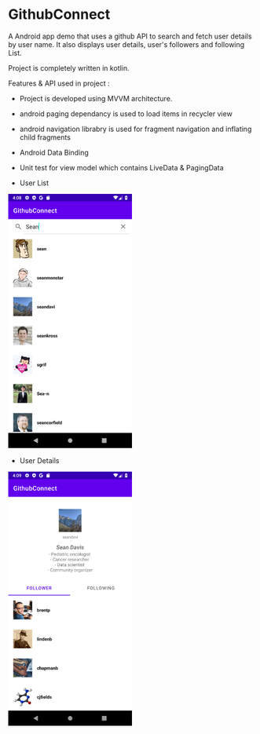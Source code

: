 # GithubConnect
A Android app demo that uses a github API to search and fetch user details by user name. It also displays user details, user's followers and following List.

Project is completely written in kotlin.

Features & API used in project : 
- Project is developed using MVVM architecture.
- android paging dependancy is used to load items in recycler view
- android navigation librabry is used for fragment navigation and inflating child fragments
- Android Data Binding
- Unit test for view model which contains LiveData & PagingData

- User List
<img src="https://github.com/chetan-AD/GithubConnect/blob/master/home.png?raw=true" width=50% height=50%>

- User Details
<img src="https://github.com/chetan-AD/GithubConnect/blob/master/user_details.png?raw=true" width=50% height=50%>
